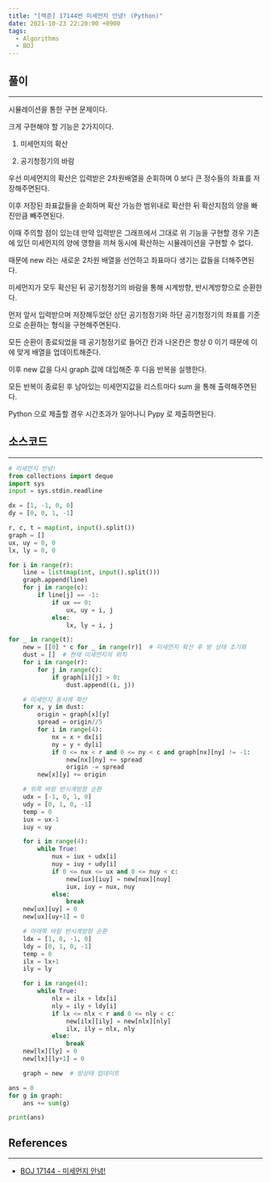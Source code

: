 ```yaml
---
title: "[백준] 17144번 미세먼지 안녕! (Python)"
date: 2021-10-23 22:20:00 +0900
tags:
  - Algorithms
  - BOJ
---
```


## 풀이

---

시뮬레이션을 통한 구현 문제이다.

크게 구현해야 할 기능은 2가지이다.

1. 미세먼지의 확산

2. 공기청정기의 바람

우선 미세먼지의 확산은 입력받은 2차원배열을 순회하며 0 보다 큰 정수들의 좌표를 저장해주면된다.

이후 저장된 좌표값들을 순회하며 확산 가능한 범위내로 확산한 뒤 확산지점의 양을 빠진만큼 빼주면된다.

이때 주의할 점이 있는데 만약 입력받은 그래프에서 그대로 위 기능을 구현할 경우 기존에 있던 미세먼지의 양에 영향을 끼쳐 동시에 확산하는 시뮬레이션을 구현할 수 없다.

때문에 new 라는 새로운 2차원 배열을 선언하고 좌표마다 생기는 값들을 더해주면된다.

미세먼지가 모두 확산된 뒤 공기청정기의 바람을 통해 시계방향, 반시계방향으로 순환한다.

먼저 앞서 입력받으며 저장해두었던 상단 공기청정기와 하단 공기청정기의 좌표를 기준으로 순환하는 형식을 구현해주면된다.

모든 순환이 종료되었을 때 공기청정기로 들어간 칸과 나온칸은 항상 0 이기 때문에 이에 맞게 배열을 업데이트해준다.

이후 new 값을 다시 graph 값에 대입해준 후 다음 반복을 실행한다.

모든 반복이 종료된 후 남아있는 미세먼지값을 리스트마다 sum 을 통해 출력해주면된다.

Python 으로 제출할 경우 시간초과가 일어나니 Pypy 로 제출하면된다.

## 소스코드

---

```python
# 미세먼지 안녕!
from collections import deque
import sys
input = sys.stdin.readline

dx = [1, -1, 0, 0]
dy = [0, 0, 1, -1]

r, c, t = map(int, input().split())
graph = []
ux, uy = 0, 0
lx, ly = 0, 0

for i in range(r):
    line = list(map(int, input().split()))
    graph.append(line)
    for j in range(c):
        if line[j] == -1:
            if ux == 0:
                ux, uy = i, j
            else:
                lx, ly = i, j

for _ in range(t):
    new = [[0] * c for _ in range(r)]  # 미세먼지 확산 후 방 상태 초기화
    dust = []  # 현재 미세먼지의 위치
    for i in range(r):
        for j in range(c):
            if graph[i][j] > 0:
                dust.append((i, j))

    # 미세먼지 동시에 확산
    for x, y in dust:
        origin = graph[x][y]
        spread = origin//5
        for i in range(4):
            nx = x + dx[i]
            ny = y + dy[i]
            if 0 <= nx < r and 0 <= ny < c and graph[nx][ny] != -1:
                new[nx][ny] += spread
                origin -= spread
        new[x][y] += origin

    # 위쪽 바람 반시계방향 순환
    udx = [-1, 0, 1, 0]
    udy = [0, 1, 0, -1]
    temp = 0
    iux = ux-1
    iuy = uy

    for i in range(4):
        while True:
            nux = iux + udx[i]
            nuy = iuy + udy[i]
            if 0 <= nux <= ux and 0 <= nuy < c:
                new[iux][iuy] = new[nux][nuy]
                iux, iuy = nux, nuy
            else:
                break
    new[ux][uy] = 0
    new[ux][uy+1] = 0

    # 아래쪽 바람 반시계방향 순환
    ldx = [1, 0, -1, 0]
    ldy = [0, 1, 0, -1]
    temp = 0
    ilx = lx+1
    ily = ly

    for i in range(4):
        while True:
            nlx = ilx + ldx[i]
            nly = ily + ldy[i]
            if lx <= nlx < r and 0 <= nly < c:
                new[ilx][ily] = new[nlx][nly]
                ilx, ily = nlx, nly
            else:
                break
    new[lx][ly] = 0
    new[lx][ly+1] = 0

    graph = new  # 방상태 업데이트

ans = 0
for g in graph:
    ans += sum(g)

print(ans)
```

## References

---

- [BOJ 17144 - 미세먼지 안녕!](https://www.acmicpc.net/problem/17144)
